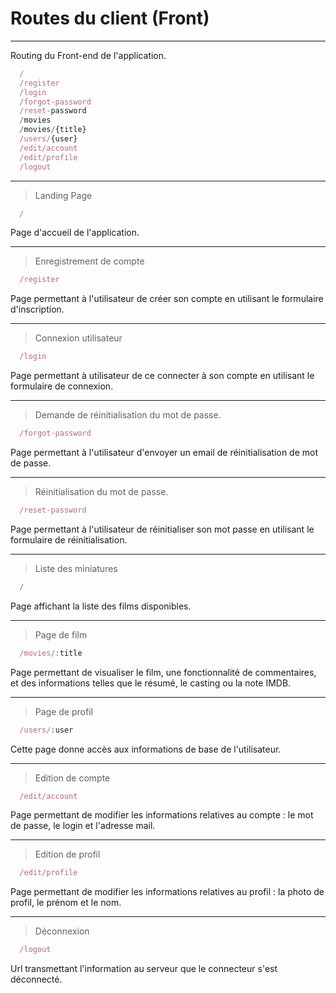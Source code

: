 # Routes du client (Front)
---

Routing du Front-end de l'application.

```js
  /
  /register
  /login
  /forgot-password
  /reset-password
  /movies
  /movies/{title}
  /users/{user}
  /edit/account
  /edit/profile
  /logout
```

---

> Landing Page

```js
  /
```

Page d'accueil de l'application.

---

> Enregistrement de compte

```js
  /register
```

Page permettant à l'utilisateur de créer son compte en utilisant le formulaire d'inscription.

---

> Connexion utilisateur

```js
  /login
```

Page permettant à utilisateur de ce connecter à son compte en utilisant le formulaire de connexion.

---

> Demande de réinitialisation du mot de passe.

```js
  /forgot-password
```

Page permettant à l'utilisateur d'envoyer un email de réinitialisation de mot de passe.

---

> Réinitialisation du mot de passe.

```js
  /reset-password
```

Page permettant à l'utilisateur de réinitialiser son mot passe en utilisant le formulaire de réinitialisation.

---

> Liste des miniatures

```js
  /
```

Page affichant la liste des films disponibles.

---

> Page de film

```js
  /movies/:title
```

Page permettant de visualiser le film, une fonctionnalité de commentaires, et des informations telles que le résumé, le casting ou la note IMDB.

---

> Page de profil

```js
  /users/:user
```

Cette page donne accès aux informations de base de l'utilisateur.

---

> Edition de compte

```js
  /edit/account
```

Page permettant de modifier les informations relatives au compte : le mot de passe, le login et l'adresse mail.

---

> Edition de profil

```js
  /edit/profile
```

Page permettant de modifier les informations relatives au profil : la photo de profil, le prénom et le nom.

---

> Déconnexion

```js
  /logout
```

Url transmettant l'information au serveur que le connecteur s'est déconnecté.

